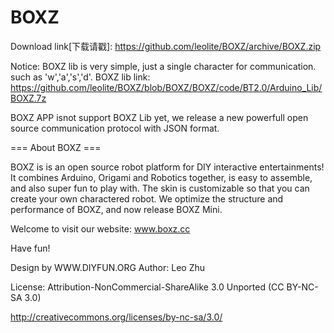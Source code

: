 BOXZ
====
Download link[下载请戳]: https://github.com/leolite/BOXZ/archive/BOXZ.zip


Notice:
BOXZ lib is very simple, just a single character for communication. such as 'w','a','s','d'.
BOXZ lib link: https://github.com/leolite/BOXZ/blob/BOXZ/BOXZ/code/BT2.0/Arduino_Lib/BOXZ.7z

BOXZ APP isnot support BOXZ Lib yet, we release a new powerfull open source communication protocol with JSON format.



=== About BOXZ ===

BOXZ is is an open source robot platform for DIY interactive entertainments! It combines Arduino, Origami and Robotics together, is easy to assemble, and also super fun to play with. The skin is customizable so that you can create your own charactered robot. 
We optimize the structure and performance of BOXZ, and now release BOXZ Mini.

Welcome to visit our website: www.boxz.cc


Have fun!

Design by WWW.DIYFUN.ORG
Author: Leo Zhu 


License: Attribution-NonCommercial-ShareAlike 3.0 Unported (CC BY-NC-SA 3.0) 

http://creativecommons.org/licenses/by-nc-sa/3.0/ 
